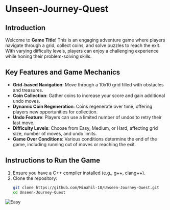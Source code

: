 # Unseen-Journey-Quest

## Introduction
Welcome to **Game Title**! This is an engaging adventure game where players navigate through a grid, collect coins, and solve puzzles to reach the exit. With varying difficulty levels, players can enjoy a challenging experience while honing their problem-solving skills.

## Key Features and Game Mechanics
- **Grid-based Navigation**: Move through a 10x10 grid filled with obstacles and treasures.
- **Coin Collection**: Gather coins to increase your score and gain additional undo moves.
- **Dynamic Coin Regeneration**: Coins regenerate over time, offering players new opportunities for collection.
- **Undo Feature**: Players can use a limited number of undos to retry their last move.
- **Difficulty Levels**: Choose from Easy, Medium, or Hard, affecting grid size, number of moves, and undo limits.
- **Game Over Conditions**: Various conditions determine the end of the game, including running out of moves or reaching the exit.

## Instructions to Run the Game
1. Ensure you have a C++ compiler installed (e.g., g++, clang++).
2. Clone the repository:
   ```bash
   git clone https://github.com/Minahil-18/Unseen-Journey-Quest.git
   cd Unseen-Journey-Quest


![Easy](Unseen-Journey-Quest/easy_level.png)
